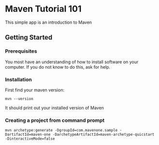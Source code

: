 # Maven Tutorial 101

This simple app is an introduction to Maven

## Getting Started
### Prerequisites

You most have an understanding of how to install software on your computer. If you do not know to do this, ask for help.

### Installation

First find your maven version:

```
mvn --version
```
It should print out your installed version of Maven

### Creating a project from command prompt

```
mvn archetype:generate -DgroupId=com.mavenone.sample -DartifactId=maven-one -DarchetypeArtifactId=maven-archetype-quicstart -DinteractiveMode=false
```

